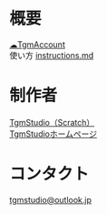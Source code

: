 # 概要
[☁TgmAccount](https://scratch.mit.edu/projects/1067223342/)  
使い方 [instructions.md](instructions.md)

# 制作者
[TgmStudio（Scratch）](https://scratch.mit.edu/users/TgmStudio)  
[TgmStudioホームページ](https://newtgm.my.canva.site)

# コンタクト
[tgmstudio@outlook.jp](mailto:tgmstudio@outlook.jp)
